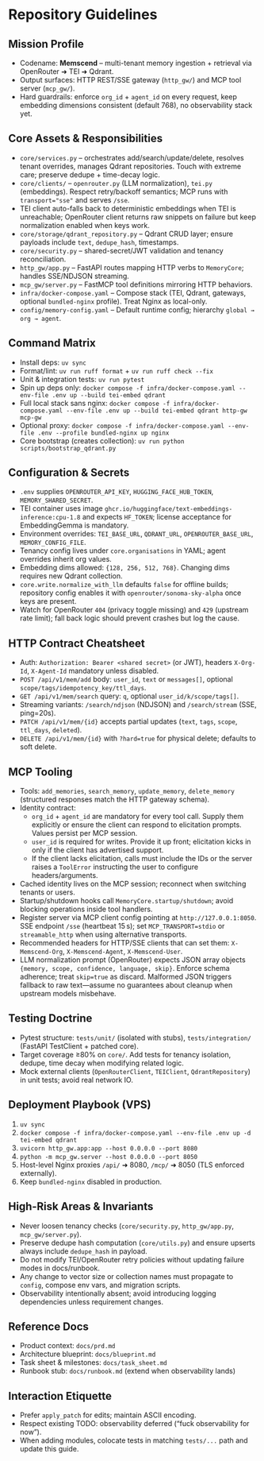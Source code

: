 # Repository Guidelines

## Mission Profile
- Codename: **Memscend** – multi-tenant memory ingestion + retrieval via OpenRouter ➜ TEI ➜ Qdrant.
- Output surfaces: HTTP REST/SSE gateway (`http_gw/`) and MCP tool server (`mcp_gw/`).
- Hard guardrails: enforce `org_id` + `agent_id` on every request, keep embedding dimensions consistent (default 768), no observability stack yet.

## Core Assets & Responsibilities
- `core/services.py` – orchestrates add/search/update/delete, resolves tenant overrides, manages Qdrant repositories. Touch with extreme care; preserve dedupe + time-decay logic.
- `core/clients/` – `openrouter.py` (LLM normalization), `tei.py` (embeddings). Respect retry/backoff semantics; MCP runs with `transport="sse"` and serves `/sse`.
- TEI client auto-falls back to deterministic embeddings when TEI is unreachable; OpenRouter client returns raw snippets on failure but keep normalization enabled when keys work.
- `core/storage/qdrant_repository.py` – Qdrant CRUD layer; ensure payloads include `text`, `dedupe_hash`, timestamps.
- `core/security.py` – shared-secret/JWT validation and tenancy reconciliation.
- `http_gw/app.py` – FastAPI routes mapping HTTP verbs to `MemoryCore`; handles SSE/NDJSON streaming.
- `mcp_gw/server.py` – FastMCP tool definitions mirroring HTTP behaviors.
- `infra/docker-compose.yaml` – Compose stack (TEI, Qdrant, gateways, optional `bundled-nginx` profile). Treat Nginx as local-only.
- `config/memory-config.yaml` – Default runtime config; hierarchy `global → org → agent`.

## Command Matrix
- Install deps: `uv sync`
- Format/lint: `uv run ruff format` + `uv run ruff check --fix`
- Unit & integration tests: `uv run pytest`
- Spin up deps only: `docker compose -f infra/docker-compose.yaml --env-file .env up --build tei-embed qdrant`
- Full local stack sans nginx: `docker compose -f infra/docker-compose.yaml --env-file .env up --build tei-embed qdrant http-gw mcp-gw`
- Optional proxy: `docker compose -f infra/docker-compose.yaml --env-file .env --profile bundled-nginx up nginx`
- Core bootstrap (creates collection): `uv run python scripts/bootstrap_qdrant.py`

## Configuration & Secrets
- `.env` supplies `OPENROUTER_API_KEY`, `HUGGING_FACE_HUB_TOKEN`, `MEMORY_SHARED_SECRET`.
- TEI container uses image `ghcr.io/huggingface/text-embeddings-inference:cpu-1.8` and expects `HF_TOKEN`; license acceptance for EmbeddingGemma is mandatory.
- Environment overrides: `TEI_BASE_URL`, `QDRANT_URL`, `OPENROUTER_BASE_URL`, `MEMORY_CONFIG_FILE`.
- Tenancy config lives under `core.organisations` in YAML; agent overrides inherit org values.
- Embedding dims allowed: `{128, 256, 512, 768}`. Changing dims requires new Qdrant collection.
- `core.write.normalize_with_llm` defaults `false` for offline builds; repository config enables it with `openrouter/sonoma-sky-alpha` once keys are present.
- Watch for OpenRouter `404` (privacy toggle missing) and `429` (upstream rate limit); fall back logic should prevent crashes but log the cause.

## HTTP Contract Cheatsheet
- Auth: `Authorization: Bearer <shared secret>` (or JWT), headers `X-Org-Id`, `X-Agent-Id` mandatory unless disabled.
- `POST /api/v1/mem/add` body: `user_id`, `text` or `messages[]`, optional `scope/tags/idempotency_key/ttl_days`.
- `GET /api/v1/mem/search` query: `q`, optional `user_id/k/scope/tags[]`.
- Streaming variants: `/search/ndjson` (NDJSON) and `/search/stream` (SSE, ping=20s).
- `PATCH /api/v1/mem/{id}` accepts partial updates (`text`, `tags`, `scope`, `ttl_days`, `deleted`).
- `DELETE /api/v1/mem/{id}` with `?hard=true` for physical delete; defaults to soft delete.

## MCP Tooling
- Tools: `add_memories`, `search_memory`, `update_memory`, `delete_memory` (structured responses match the HTTP gateway schema).
- Identity contract:
  - `org_id` + `agent_id` are mandatory for every tool call. Supply them explicitly or ensure the client can respond to elicitation prompts. Values persist per MCP session.
  - `user_id` is required for writes. Provide it up front; elicitation kicks in only if the client has advertised support.
  - If the client lacks elicitation, calls must include the IDs or the server raises a `ToolError` instructing the user to configure headers/arguments.
- Cached identity lives on the MCP session; reconnect when switching tenants or users.
- Startup/shutdown hooks call `MemoryCore.startup/shutdown`; avoid blocking operations inside tool handlers.
- Register server via MCP client config pointing at `http://127.0.0.1:8050`. SSE endpoint `/sse` (heartbeat 15 s); set `MCP_TRANSPORT=stdio` or `streamable_http` when using alternative transports.
- Recommended headers for HTTP/SSE clients that can set them: `X-Memscend-Org`, `X-Memscend-Agent`, `X-Memscend-User`.
- LLM normalization prompt (OpenRouter) expects JSON array objects `{memory, scope, confidence, language, skip}`. Enforce schema adherence; treat `skip=true` as discard. Malformed JSON triggers fallback to raw text—assume no guarantees about cleanup when upstream models misbehave.

## Testing Doctrine
- Pytest structure: `tests/unit/` (isolated with stubs), `tests/integration/` (FastAPI TestClient + patched core).
- Target coverage ≥80% on `core/`. Add tests for tenancy isolation, dedupe, time decay when modifying related logic.
- Mock external clients (`OpenRouterClient`, `TEIClient`, `QdrantRepository`) in unit tests; avoid real network IO.

## Deployment Playbook (VPS)
1. `uv sync`
2. `docker compose -f infra/docker-compose.yaml --env-file .env up -d tei-embed qdrant`
3. `uvicorn http_gw.app:app --host 0.0.0.0 --port 8080`
4. `python -m mcp_gw.server --host 0.0.0.0 --port 8050`
5. Host-level Nginx proxies `/api/` ➜ 8080, `/mcp/` ➜ 8050 (TLS enforced externally).
6. Keep `bundled-nginx` disabled in production.

## High-Risk Areas & Invariants
- Never loosen tenancy checks (`core/security.py`, `http_gw/app.py`, `mcp_gw/server.py`).
- Preserve dedupe hash computation (`core/utils.py`) and ensure upserts always include `dedupe_hash` in payload.
- Do not modify TEI/OpenRouter retry policies without updating failure modes in docs/runbook.
- Any change to vector size or collection names must propagate to `config`, compose env vars, and migration scripts.
- Observability intentionally absent; avoid introducing logging dependencies unless requirement changes.

## Reference Docs
- Product context: `docs/prd.md`
- Architecture blueprint: `docs/blueprint.md`
- Task sheet & milestones: `docs/task_sheet.md`
- Runbook stub: `docs/runbook.md` (extend when observability lands)

## Interaction Etiquette
- Prefer `apply_patch` for edits; maintain ASCII encoding.
- Respect existing TODO: observability deferred (“fuck observability for now”).
- When adding modules, colocate tests in matching `tests/...` path and update this guide.
